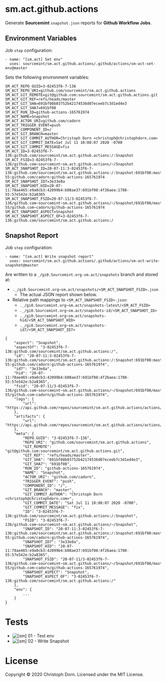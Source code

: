 sm.act.github.actions
=====================

Generate **Sourcemint** `snapshot.json` reports for **Github Workflow Jobs**.

Environment Variables
---------------------

Job `step` configuration:

```
- name: "[sm.act] Set env"
  uses: sourcemint/sm.act.github.actions/.github/actions/sm-act-set-env@master
```

Sets the following environment variables:

```
SM_ACT_REPO_GUID=3-02453f6-7-136
SM_ACT_REPO_URI=github.com/sourcemint/sm.act.github.actions
SM_ACT_GIT_REMOTE=git@github.com:sourcemint/sm.act.github.actions.git
SM_ACT_GIT_REF=refs/heads/master
SM_ACT_GIT_SHA=691bf08b03752b42174536d07eceeb7c3d1ed4e3
SM_ACT_GIT_SHA7=691bf08
SM_ACT_RUN_ID=github-actions-165761974
SM_ACT_NAME=Snapshot
SM_ACT_ACTOR_URI=github.com/cadorn
SM_ACT_TRIGGER_EVENT=push
SM_ACT_COMPONENT_ID=/
SM_ACT_GIT_BRANCH=master
SM_ACT_GIT_COMMIT_AUTHOR=Christoph Dorn <christoph@christophdorn.com>
SM_ACT_GIT_COMMIT_DATE=Sat Jul 11 10:08:07 2020 -0700
SM_ACT_GIT_COMMIT_MESSAGE=fix
SM_ACT_ID=3-02453f6-7-136:github.com/sourcemint/sm.act.github.actions:/:Snapshot
SM_ACT_FSID=3-02453f6-7-136/github.com~sourcemint~sm.act.github.actions/~/Snapshot
SM_ACT_SNAPSHOT_ID=20-07-11:3-02453f6-7-136:github.com/sourcemint/sm.act.github.actions:/:Snapshot:691bf08:master:1708-55:github.com/cadorn:github-actions-165761974
SM_ACT_SNAPSHOT_ID7=3e33e8a
SM_ACT_SNAPSHOT_HID=20-07-11:78ae465:e9a0cb3:42099b4:b08ae37:691bf08:4f26aea:1708-55:57e542e:b2a8365
SM_ACT_SNAPSHOT_FSID=20-07-11/3-02453f6-7-136/github.com~sourcemint~sm.act.github.actions/~/Snapshot/691bf08/master/1708-55/github.com~cadorn/github-actions-165761974
SM_ACT_SNAPSHOT_ASPECT=Snapshot
SM_ACT_SNAPSHOT_ASPECT_OF=3-02453f6-7-136:github.com/sourcemint/sm.act.github.actions:/
```

Snapshot Report
---------------

Job `step` configuration:

```
- name: "[sm.act] Write snapshot report"
  uses: sourcemint/sm.act.github.actions/.github/actions/sm-act-write-snapshot@master
```

Are written to a `_/gi0.Sourcemint.org-sm.act/snapshots` branch and stored at:

 * `._/gi0.Sourcemint.org~sm.act/snapshots/<SM_ACT_SNAPSHOT_FSID>.json`
   * The actual JSON report shown below.
 * Relative path mappings to `<SM_ACT_SNAPSHOT_FSID>.json`:
    * `._/gi0.Sourcemint.org~sm.act/snapshots-latest/<SM_ACT_FSID>`
    * `._/gi0.Sourcemint.org~sm.act/snapshots-id/<SM_ACT_SNAPSHOT_ID>`
    * `._/gi0.Sourcemint.org~sm.act/snapshots-hid/<SM_ACT_SNAPSHOT_HID>`
    * `._/gi0.Sourcemint.org~sm.act/snapshots-id7/<SM_ACT_SNAPSHOT_ID7>`

```
{
    "aspect": "Snapshot",
    "aspectOf": "3-02453f6-7-136:github.com/sourcemint/sm.act.github.actions:/",
    "id": "20-07-11:3-02453f6-7-136:github.com/sourcemint/sm.act.github.actions:/:Snapshot:691bf08:master:1708-55:github.com/cadorn:github-actions-165761974",
    "id7": "3e33e8a",
    "hid": "20-07-11:78ae465:e9a0cb3:42099b4:b08ae37:691bf08:4f26aea:1708-55:57e542e:b2a8365",
    "fsid": "20-07-11/3-02453f6-7-136/github.com~sourcemint~sm.act.github.actions/~/Snapshot/691bf08/master/1708-55/github.com~cadorn/github-actions-165761974",
    "logs": {
        "url": "https://api.github.com/repos/sourcemint/sm.act.github.actions/actions/runs/165761974/logs"
    },
    "artifacts": {
        "url": "https://api.github.com/repos/sourcemint/sm.act.github.actions/actions/runs/165761974/artifacts"
    },
    "meta": {
        "REPO_GUID": "3-02453f6-7-136",
        "REPO_URI": "github.com/sourcemint/sm.act.github.actions",
        "GIT_REMOTE": "git@github.com:sourcemint/sm.act.github.actions.git",
        "GIT_REF": "refs/heads/master",
        "GIT_SHA": "691bf08b03752b42174536d07eceeb7c3d1ed4e3",
        "GIT_SHA7": "691bf08",
        "RUN_ID": "github-actions-165761974",
        "NAME": "Snapshot",
        "ACTOR_URI": "github.com/cadorn",
        "TRIGGER_EVENT": "push",
        "COMPONENT_ID": "/",
        "GIT_BRANCH": "master",
        "GIT_COMMIT_AUTHOR": "Christoph Dorn <christoph@christophdorn.com>",
        "GIT_COMMIT_DATE": "Sat Jul 11 10:08:07 2020 -0700",
        "GIT_COMMIT_MESSAGE": "fix",
        "ID": "3-02453f6-7-136:github.com/sourcemint/sm.act.github.actions:/:Snapshot",
        "FSID": "3-02453f6-7-136/github.com~sourcemint~sm.act.github.actions/~/Snapshot",
        "SNAPSHOT_ID": "20-07-11:3-02453f6-7-136:github.com/sourcemint/sm.act.github.actions:/:Snapshot:691bf08:master:1708-55:github.com/cadorn:github-actions-165761974",
        "SNAPSHOT_ID7": "3e33e8a",
        "SNAPSHOT_HID": "20-07-11:78ae465:e9a0cb3:42099b4:b08ae37:691bf08:4f26aea:1708-55:57e542e:b2a8365",
        "SNAPSHOT_FSID": "20-07-11/3-02453f6-7-136/github.com~sourcemint~sm.act.github.actions/~/Snapshot/691bf08/master/1708-55/github.com~cadorn/github-actions-165761974",
        "SNAPSHOT_ASPECT": "Snapshot",
        "SNAPSHOT_ASPECT_OF": "3-02453f6-7-136:github.com/sourcemint/sm.act.github.actions:/"
    },
    "env": {
        ...
    }
}
```

Tests
=====

  * ![[sm] 01 - Test env](https://github.com/sourcemint/sm.act.github.actions/workflows/%5Bsm%5D%2001%20-%20Test%20env/badge.svg)
  * ![[sm] 02 - Write Snapshot](https://github.com/sourcemint/sm.act.github.actions/workflows/%5Bsm%5D%2002%20-%20Write%20Snapshot/badge.svg)

License
=======

Copyright &copy; 2020 Christoph Dorn. Licensed under the MIT License.
